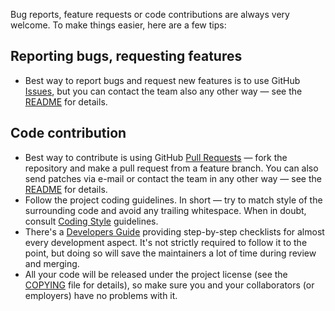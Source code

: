 Bug reports, feature requests or code contributions are always very welcome.
To make things easier, here are a few tips:

Reporting bugs, requesting features
-----------------------------------

-   Best way to report bugs and request new features is to use GitHub
    [Issues](https://github.com/mosra/magnum-examples/issues), but you can
    contact the team also any other way — see the [README](README.md) for
    details.

Code contribution
-----------------

-   Best way to contribute is using GitHub [Pull Requests](https://github.com/mosra/magnum-examples/pulls)
    — fork the repository and make a pull request from a feature branch. You
    can also send patches via e-mail or contact the team in any other way — see
    the [README](README.md) for details.
-   Follow the project coding guidelines. In short — try to match style of the
    surrounding code and avoid any trailing whitespace. When in doubt, consult
    [Coding Style](https://doc.magnum.graphics/magnum/coding-style.html)
    guidelines.
-   There's a [Developers Guide](https://doc.magnum.graphics/magnum/developers.html)
    providing step-by-step checklists for almost every development aspect. It's
    not strictly required to follow it to the point, but doing so will save the
    maintainers a lot of time during review and merging.
-   All your code will be released under the project license (see the
    [COPYING](COPYING) file for details), so make sure you and your
    collaborators (or employers) have no problems with it.
